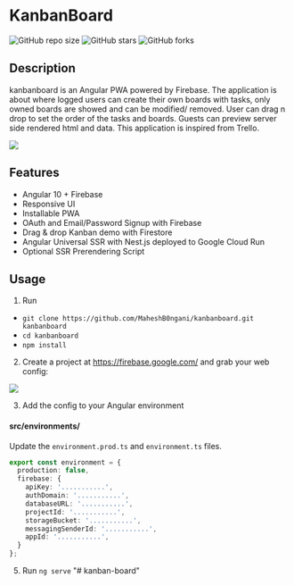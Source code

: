 # KanbanBoard
![GitHub repo size](https://img.shields.io/github/repo-size/MaheshB0ngani/KanbanBoard)
![GitHub stars](https://img.shields.io/github/stars/MaheshB0ngani/KanbanBoard?style=social)
![GitHub forks](https://img.shields.io/github/forks/MaheshB0ngani/KanbanBoard?style=social)

## Description
kanbanboard is an Angular PWA powered by Firebase. The application is about where logged users can create their own boards with tasks, only owned boards are showed and can be modified/ removed. User can drag n drop to set the order of the tasks and boards. Guests can preview server side rendered html and data. This application is inspired from Trello.  

![](https://firebasestorage.googleapis.com/v0/b/angular-voxer.appspot.com/o/demo-gif.gif?alt=media&token=dadcdb72-eb58-4903-b6b8-c741c27a08c4)

## Features
- Angular 10 + Firebase
- Responsive UI
- Installable PWA
- OAuth and Email/Password Signup with Firebase
- Drag & drop Kanban demo with Firestore
- Angular Universal SSR with Nest.js deployed to Google Cloud Run
- Optional SSR Prerendering Script

## Usage
1.  Run

- `git clone https://github.com/MaheshB0ngani/kanbanboard.git kanbanboard`
- `cd kanbanboard`
- `npm install`

2.  Create a project at https://firebase.google.com/ and grab your web config:

![](https://firebasestorage.googleapis.com/v0/b/kanbanboard-96e46.appspot.com/o/project-config.PNG?alt=media&token=5eabb205-7ba2-4fc3-905f-e9547055e754)

3.  Add the config to your Angular environment

#### src/environments/
Update the `environment.prod.ts` and `environment.ts` files. 

```typescript
export const environment = {
  production: false,
  firebase: {
    apiKey: '...........',
    authDomain: '...........',
    databaseURL: '...........',
    projectId: '...........',
    storageBucket: '...........',
    messagingSenderId: '...........',
    appId: '...........',
  }
};
```

5.  Run `ng serve`
"# kanban-board" 
